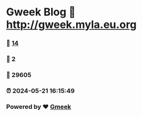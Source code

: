 # Gweek Blog :link: http://gweek.myla.eu.org 
### :page_facing_up: [14](http://gweek.myla.eu.org/tag.html) 
### :speech_balloon: 2 
### :hibiscus: 29605 
### :alarm_clock: 2024-05-21 16:15:49 
### Powered by :heart: [Gmeek](https://github.com/Meekdai/Gmeek)
